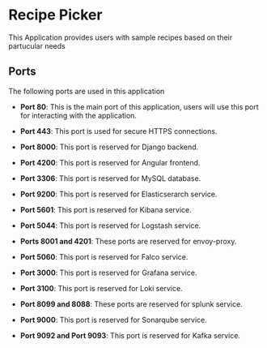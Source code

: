 <!-- Creating this file for instructions -->

# Recipe Picker

This Application provides users with sample recipes based on their partucular needs

## Ports

The following ports are used in this application

- **Port 80**: This is the main port of this application, users will use this port for interacting with the application.

- **Port 443**: This port is used for secure HTTPS connections.

- **Port 8000**: This port is reserved for Django backend.

- **Port 4200**: This port is reserved for Angular frontend.

- **Port 3306**: This port is reserved for MySQL database.

- **Port 9200**: This port is reserved for Elasticserarch service.

- **Port 5601**: This port is reserved for Kibana service.

- **Port 5044**: This port is reserved for Logstash service.

- **Ports 8001 and 4201**: These ports are reserved for envoy-proxy.

- **Port 5060**: This port is reserved for Falco service.

- **Port 3000**: This port is reserved for Grafana service.

- **Port 3100**: This port is reserved for Loki service.

- **Port 8099 and 8088**: These ports are reserved for splunk service.

- **Port 9000**: This port is reserved for Sonarqube service.

- **Port 9092 and Port 9093**: This port is reserved for Kafka service.
